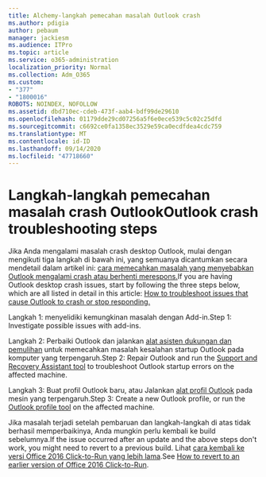 ```yaml
---
title: Alchemy-langkah pemecahan masalah Outlook crash
ms.author: pdigia
author: pebaum
manager: jackiesm
ms.audience: ITPro
ms.topic: article
ms.service: o365-administration
localization_priority: Normal
ms.collection: Adm_O365
ms.custom:
- "377"
- "1800016"
ROBOTS: NOINDEX, NOFOLLOW
ms.assetid: dbd710ec-cdeb-473f-aab4-bdf99de29610
ms.openlocfilehash: 01179dde29cd07256a5f6e0ece539c5c02c25dfd
ms.sourcegitcommit: c6692ce0fa1358ec3529e59ca0ecdfdea4cdc759
ms.translationtype: MT
ms.contentlocale: id-ID
ms.lasthandoff: 09/14/2020
ms.locfileid: "47718660"
---
```

# <a name="outlook-crash-troubleshooting-steps"></a><span data-ttu-id="0555d-102">Langkah-langkah pemecahan masalah crash Outlook</span><span class="sxs-lookup"><span data-stu-id="0555d-102">Outlook crash troubleshooting steps</span></span>

<span data-ttu-id="0555d-103">Jika Anda mengalami masalah crash desktop Outlook, mulai dengan mengikuti tiga langkah di bawah ini, yang semuanya dicantumkan secara mendetail dalam artikel ini: [cara memecahkan masalah yang menyebabkan Outlook mengalami crash atau berhenti merespons.](https://docs.microsoft.com/exchange/troubleshoot/outlook-crashes/crash-issues)</span><span class="sxs-lookup"><span data-stu-id="0555d-103">If you are having Outlook desktop crash issues, start by following the three steps below, which are all listed in detail in this article: [How to troubleshoot issues that cause Outlook to crash or stop responding.](https://docs.microsoft.com/exchange/troubleshoot/outlook-crashes/crash-issues)</span></span>
  
<span data-ttu-id="0555d-104">Langkah 1: menyelidiki kemungkinan masalah dengan Add-in.</span><span class="sxs-lookup"><span data-stu-id="0555d-104">Step 1: Investigate possible issues with add-ins.</span></span>
  
<span data-ttu-id="0555d-105">Langkah 2: Perbaiki Outlook dan jalankan [alat asisten dukungan dan pemulihan](https://aka.ms/SaRA-OutlookWontStart) untuk memecahkan masalah kesalahan startup Outlook pada komputer yang terpengaruh.</span><span class="sxs-lookup"><span data-stu-id="0555d-105">Step 2: Repair Outlook and run the [Support and Recovery Assistant tool](https://aka.ms/SaRA-OutlookWontStart) to troubleshoot Outlook startup errors on the affected machine.</span></span>
  
<span data-ttu-id="0555d-106">Langkah 3: Buat profil Outlook baru, atau Jalankan [alat profil Outlook](https://aka.ms/SaRA-OutlookSetupProfile) pada mesin yang terpengaruh.</span><span class="sxs-lookup"><span data-stu-id="0555d-106">Step 3: Create a new Outlook profile, or run the [Outlook profile tool](https://aka.ms/SaRA-OutlookSetupProfile) on the affected machine.</span></span>
  
<span data-ttu-id="0555d-107">Jika masalah terjadi setelah pembaruan dan langkah-langkah di atas tidak berhasil memperbaikinya, Anda mungkin perlu kembali ke build sebelumnya.</span><span class="sxs-lookup"><span data-stu-id="0555d-107">If the issue occurred after an update and the above steps don't work, you might need to revert to a previous build.</span></span> <span data-ttu-id="0555d-108">Lihat [cara kembali ke versi Office 2016 Click-to-Run yang lebih lama](https://support.microsoft.com/help/2770432).</span><span class="sxs-lookup"><span data-stu-id="0555d-108">See [How to revert to an earlier version of Office 2016 Click-to-Run](https://support.microsoft.com/help/2770432).</span></span>
  